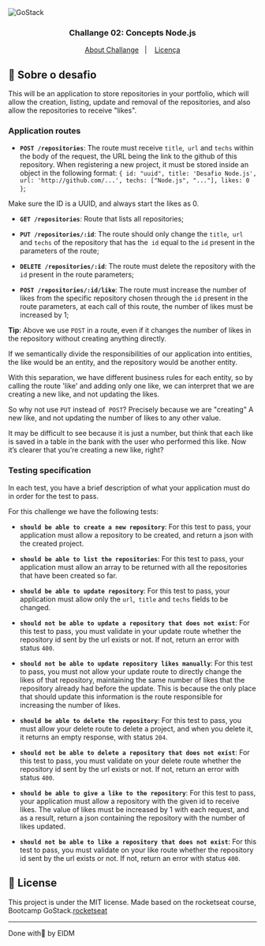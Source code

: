 
<img alt="GoStack" src="https://storage.googleapis.com/golden-wind/bootcamp-gostack/header-desafios.png" />

<h3 align="center">
  Challange 02: Concepts  Node.js
</h3>



<p align="center">
  <a href="#rocket-sobre-o-desafio">About Challange</a>&nbsp;&nbsp;&nbsp;|&nbsp;&nbsp;&nbsp;
  <a href="#memo-licença">Licença</a>
</p>

## :rocket: Sobre o desafio

This will be an application to store repositories in your portfolio, which will allow the creation, listing, update and removal of the repositories, and also allow the repositories to receive "likes".


### Application routes


- **`POST /repositories`**: The route must receive `title`,` url` and `techs` within the body of the request, the URL being the link to the github of this repository. When registering a new project, it must be stored inside an object in the following format: `{ id: "uuid", title: 'Desafio Node.js', url: 'http://github.com/...', techs: ["Node.js", "..."], likes: 0 }`; 

Make sure the ID is a UUID, and always start the likes as 0.

- **`GET /repositories`**: Route that lists all repositories;

- **`PUT /repositories/:id`**: The route should only change the `title`,` url` and `techs` of the repository that has the` id` equal to the `id` present in the parameters of the route;

- **`DELETE /repositories/:id`**: The route must delete the repository with the `id` present in the route parameters;

- **`POST /repositories/:id/like`**: The route must increase the number of likes from the specific repository chosen through the `id` present in the route parameters, at each call of this route, the number of likes must be increased by 1;

**Tip**: Above we use `POST` in a route, even if it changes the number of likes in the repository without creating anything directly.

If we semantically divide the responsibilities of our application into entities, the like would be an entity, and the repository would be another entity.

With this separation, we have different business rules for each entity, so by calling the route 'like' and adding only one like, we can interpret that we are creating a new like, and not updating the likes.

So why not use `PUT` instead of` POST`? Precisely because we are "creating" A new like, and not updating the number of likes to any other value.

It may be difficult to see because it is just a number, but think that each like is saved in a table in the bank with the user who performed this like. Now it’s clearer that you’re creating a new like, right?


### Testing specification

In each test, you have a brief description of what your application must do in order for the test to pass.


For this challenge we have the following tests:

- **`should be able to create a new repository`**: For this test to pass, your application must allow a repository to be created, and return a json with the created project.

- **`should be able to list the repositories`**: For this test to pass, your application must allow an array to be returned with all the repositories that have been created so far.

- **`should be able to update repository`**: For this test to pass, your application must allow only the `url`,` title` and `techs` fields to be changed.

- **`should not be able to update a repository that does not exist`**: For this test to pass, you must validate in your update route whether the repository id sent by the url exists or not. If not, return an error with status `400`.

- **`should not be able to update repository likes manually`**: For this test to pass, you must not allow your update route to directly change the likes of that repository, maintaining the same number of likes that the repository already had before the update. This is because the only place that should update this information is the route responsible for increasing the number of likes.

- **`should be able to delete the repository`**: For this test to pass, you must allow your delete route to delete a project, and when you delete it, it returns an empty response, with status `204`.

- **`should not be able to delete a repository that does not exist`**: For this test to pass, you must validate on your delete route whether the repository id sent by the url exists or not. If not, return an error with status `400`.

- **`should be able to give a like to the repository`**: For this test to pass, your application must allow a repository with the given id to receive likes. The value of likes must be increased by 1 with each request, and as a result, return a json containing the repository with the number of likes updated.


- **`should not be able to like a repository that does not exist`**: For this test to pass, you must validate on your like route whether the repository id sent by the url exists or not. If not, return an error with status `400`.


## :memo: License

This project is under the MIT license.
Made based on the rocketseat course, Bootcamp GoStack.[rocketseat]


---

Done with💜 by EIDM 

[rocketseat]: https://rocketseat.com.br
